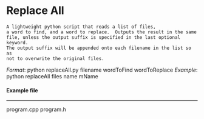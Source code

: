 # Replace All

    A lightweight python script that reads a list of files, 
    a word to find, and a word to replace.  Outputs the result in the same
    file, unless the output suffix is specified in the last optional keyword.
    The output suffix will be appended onto each filename in the list so as 
    not to overwrite the original files.

*Format*:       python replaceAll.py filename wordToFind wordToReplace
*Example*:      python replaceAll files name mName


#### Example file
----------------
 program.cpp
 program.h 

